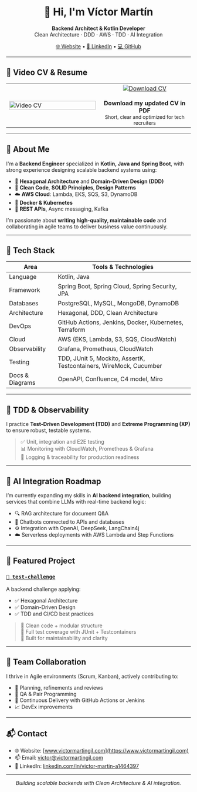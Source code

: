 <h1 align="center">👋 Hi, I'm Víctor Martín</h1>

<p align="center">
  <b>Backend Architect & Kotlin Developer</b><br>
  Clean Architecture · DDD · AWS · TDD · AI Integration
</p>

<p align="center">
  <a href="https://www.victormartingil.com">🌐 Website</a> •
  <a href="https://www.linkedin.com/in/victor-martin-a1464397/">🔗 LinkedIn</a> •
  <a href="https://github.com/victormartingil">💻 GitHub</a>
</p>

---

## 🎥 Video CV & Resume

<table>
  <tr>
    <td width="50%">
      <a href="https://www.youtube.com/watch?v=ogmqAP-rrc0">
        <img src="https://img.youtube.com/vi/ogmqAP-rrc0/hqdefault.jpg" alt="Vídeo CV" width="100%">
      </a>
    </td>
    <td width="50%" align="center" valign="middle">
      <a href="https://www.victormartingil.com/assets/pdf/VictorMartinCV.pdf">
        <img src="https://img.shields.io/badge/📄 Download%20My%20CV-blue?style=for-the-badge" alt="Download CV">
      </a>
      <br/><br/>
      <b>Download my updated CV in PDF</b><br/>
      <sub>Short, clear and optimized for tech recruiters</sub>
    </td>
  </tr>
</table>

---

## 🧠 About Me

I'm a **Backend Engineer** specialized in **Kotlin, Java and Spring Boot**, with strong experience designing scalable backend systems using:

- 🧱 **Hexagonal Architecture** and **Domain-Driven Design (DDD)**
- 🧼 **Clean Code**, **SOLID Principles**, **Design Patterns**
- ☁️ **AWS Cloud**: Lambda, EKS, SQS, S3, DynamoDB
- 🐳 **Docker & Kubernetes**
- 📐 **REST APIs**, Async messaging, Kafka

I’m passionate about **writing high-quality, maintainable code** and collaborating in agile teams to deliver business value continuously.

---

## 🚀 Tech Stack

| Area                | Tools & Technologies |
|---------------------|----------------------|
| Language            | Kotlin, Java         |
| Framework           | Spring Boot, Spring Cloud, Spring Security, JPA |
| Databases           | PostgreSQL, MySQL, MongoDB, DynamoDB |
| Architecture        | Hexagonal, DDD, Clean Architecture |
| DevOps              | GitHub Actions, Jenkins, Docker, Kubernetes, Terraform |
| Cloud               | AWS (EKS, Lambda, S3, SQS, CloudWatch) |
| Observability       | Grafana, Prometheus, CloudWatch |
| Testing             | TDD, JUnit 5, Mockito, AssertK, Testcontainers, WireMock, Cucumber |
| Docs & Diagrams     | OpenAPI, Confluence, C4 model, Miro |

---

## 🧪 TDD & Observability

I practice **Test-Driven Development (TDD)** and **Extreme Programming (XP)** to ensure robust, testable systems.

> ✅ Unit, integration and E2E testing  
> 📊 Monitoring with CloudWatch, Prometheus & Grafana  
> 🧾 Logging & traceability for production readiness

---

## 🤖 AI Integration Roadmap

I’m currently expanding my skills in **AI backend integration**, building services that combine LLMs with real-time backend logic:

- 🔍 RAG architecture for document Q&A
- 🤖 Chatbots connected to APIs and databases
- ⚙️ Integration with OpenAI, DeepSeek, LangChain4j
- ☁️ Serverless deployments with AWS Lambda and Step Functions

---

## 📂 Featured Project

### [`🧪 test-challenge`](https://github.com/victormartingil/test-challenge)

A backend challenge applying:
- ✅ Hexagonal Architecture
- ✅ Domain-Driven Design
- ✅ TDD and CI/CD best practices

> 📁 Clean code + modular structure  
> 🧪 Full test coverage with JUnit + Testcontainers  
> 🚀 Built for maintainability and clarity

---

## 👥 Team Collaboration

I thrive in Agile environments (Scrum, Kanban), actively contributing to:
- 🧩 Planning, refinements and reviews
- 🧪 QA & Pair Programming
- 🚀 Continuous Delivery with GitHub Actions or Jenkins
- 📈 DevEx improvements

---

## 📬 Contact

- 🌐 Website: [www.victormartingil.com](https://www.victormartingil.com)
- 📫 Email: victor@victormartingil.com
- 💼 LinkedIn: [linkedin.com/in/victor-martin-a1464397](https://www.linkedin.com/in/victor-martin-a1464397)

---

<p align="center">
  <i>Building scalable backends with Clean Architecture & AI integration.</i>
</p>
